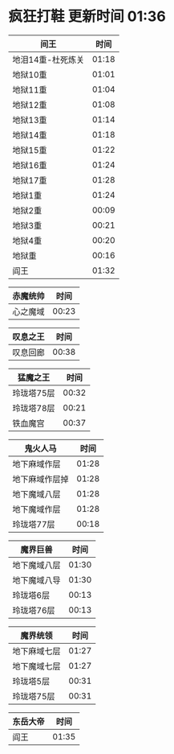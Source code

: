 # 疯狂打鞋 更新时间 01:36

| 间王   | 时间    |
|--------|-------|
| 地泪14重-杜死炼关 | 01:18 |
| 地狱10重 | 01:01 |
| 地狱11重 | 01:04 |
| 地狱12重 | 01:08 |
| 地狱13重 | 01:14 |
| 地狱14重 | 01:18 |
| 地狱15重 | 01:22 |
| 地狱16重 | 01:24 |
| 地狱17重 | 01:28 |
| 地狱1重 | 01:24 |
| 地狱2重 | 00:09 |
| 地狱3重 | 00:21 |
| 地狱4重 | 00:20 |
| 地狱重 | 00:16 |
| 阎王 | 01:32 |

| 赤魔统帅   | 时间    |
|--------|-------|
| 心之魔域 | 00:23 |

| 叹息之王   | 时间    |
|--------|-------|
| 叹息回廊 | 00:38 |

| 猛魔之王   | 时间    |
|--------|-------|
| 玲珑塔75层 | 00:32 |
| 玲珑塔78层 | 00:21 |
| 铁血魔宫 | 00:37 |

| 鬼火人马   | 时间    |
|--------|-------|
| 地下麻域作层 | 01:28 |
| 地下麻域作层掉 | 01:28 |
| 地下魔域八层 | 01:28 |
| 地下魔域作层 | 01:28 |
| 玲珑塔77层 | 00:18 |

| 魔界巨兽   | 时间    |
|--------|-------|
| 地下魔域八层 | 01:30 |
| 地下魔域八导 | 01:30 |
| 玲珑塔6层 | 00:13 |
| 玲珑塔76层 | 00:13 |

| 魔界统领   | 时间    |
|--------|-------|
| 地下麻域七层 | 01:27 |
| 地下魔域七层 | 01:27 |
| 玲珑塔5层 | 00:31 |
| 玲珑塔75层 | 00:31 |

| 东岳大帝   | 时间    |
|--------|-------|
| 阎王 | 01:35 |